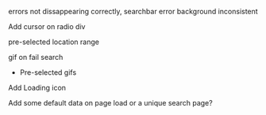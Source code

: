errors not dissappearing correctly, searchbar error background inconsistent

Add cursor on radio div

pre-selected location range

gif on fail search
- Pre-selected gifs

Add Loading icon

Add some default data on page load or a unique search page?